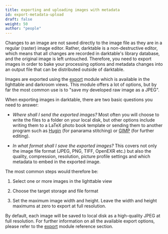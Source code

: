 ```yaml
---
title: exporting and uploading images with metadata
id: export-metadata-upload
draft: false
weight: 50
author: "people"
---
```


Changes to an image are not saved directly to the image file as they are in a regular (raster) image editor. Rather, darktable is a non-destructive editor, which means that all changes are recorded in darktable's library database, and the original image is left untouched. Therefore, you need to export images in order to bake your processing options and metadata changes into an output file that can be distributed outside of darktable.

Images are exported using the [export](../../module-reference/utility-modules/shared/export.md) module which is available in the lighttable and darkroom views. This module offers a lot of options, but by far the most common use is to "save my developed raw image as a JPEG".

When exporting images in darktable, there are two basic questions you need to answer:

- _Where shall I send the exported images?_ Most often you will choose to write the files to a folder on your local disk, but other options include writing them to a LaTeX photo book template or sending them to another program such as [Hugin](http://hugin.sourceforge.net/) (for panarama stitching) or [GIMP](https://www.gimp.org/) (for further editing).

- _In what format shall I save the exported images?_ This covers not only the image file format (JPEG, PNG, TIFF, OpenEXR etc.) but also the quality, compression, resolution, picture profile settings and which metadata to embed in the exported image.

The most common steps would therefore be:

1.  Select one or more images in the lighttable view

2.  Choose the target storage and file format

3.  Set the maximum image width and height. Leave the width and height maximums at zero to export at full resolution.

By default, each image will be saved to local disk as a high-quality JPEG at full resolution. For further information on all the available export options, please refer to the [export](../../module-reference/utility-modules/shared/export.md) module reference section.
